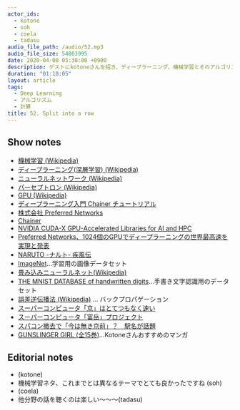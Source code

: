 ```yaml
---
actor_ids:
  - kotone
  - soh
  - coela
  - tadasu
audio_file_path: /audio/52.mp3
audio_file_size: 54803995
date: 2020-04-08 05:30:00 +0900
description: ゲストにkotoneさんを招き、ディープラーニング、機械学習とそのアルゴリズムや計算用マシンについて話しました。
duration: "01:18:05"
layout: article
tags:
  - Deep Learning
  - アルゴリズム
  - 計算
title: 52. Split into a row
---
```


## Show notes
- [機械学習 (Wikipedia)](https://ja.wikipedia.org/wiki/%E6%A9%9F%E6%A2%B0%E5%AD%A6%E7%BF%92)
- [ディープラーニング(深層学習) (Wikipedia)](https://ja.wikipedia.org/wiki/%E3%83%87%E3%82%A3%E3%83%BC%E3%83%97%E3%83%A9%E3%83%BC%E3%83%8B%E3%83%B3%E3%82%B0)
- [ニューラルネットワーク (Wikipedia)](https://ja.wikipedia.org/wiki/%E3%83%8B%E3%83%A5%E3%83%BC%E3%83%A9%E3%83%AB%E3%83%8D%E3%83%83%E3%83%88%E3%83%AF%E3%83%BC%E3%82%AF)
- [パーセプトロン (Wikipedia)](https://ja.wikipedia.org/wiki/%E3%83%91%E3%83%BC%E3%82%BB%E3%83%97%E3%83%88%E3%83%AD%E3%83%B3)
- [GPU (Wikipedia)](https://ja.wikipedia.org/wiki/Graphics_Processing_Unit)
- [ディープラーニング入門 Chainer チュートリアル](https://tutorials.chainer.org/ja/)
- [株式会社 Preferred Networks](https://preferred.jp/ja/)
- [Chainer](https://tutorials.chainer.org/ja/)
- [NVIDIA CUDA-X GPU-Accelerated Libraries for AI and HPC](https://developer.nvidia.com/gpu-accelerated-libraries)
- [Preferred Networks、1024個のGPUでディープラーニングの世界最高速を実現と発表](https://it.impressbm.co.jp/articles/-/15271)
- [NARUTO -ナルト- 疾風伝](https://www.tv-tokyo.co.jp/anime/naruto/index2.html)
- [ImageNet](http://www.image-net.org/)...学習用の画像データセット
- [畳み込みニューラルネット(Wikipedia)](https://ja.wikipedia.org/wiki/%E7%95%B3%E3%81%BF%E8%BE%BC%E3%81%BF%E3%83%8B%E3%83%A5%E3%83%BC%E3%83%A9%E3%83%AB%E3%83%8D%E3%83%83%E3%83%88%E3%83%AF%E3%83%BC%E3%82%AF)
- [THE MNIST DATABASE of handwritten digits](http://yann.lecun.com/exdb/mnist/)...手書き文字認識用のデータセット
- [誤差逆伝播法 (Wikipedia)](https://ja.wikipedia.org/wiki/%E3%83%90%E3%83%83%E3%82%AF%E3%83%97%E3%83%AD%E3%83%91%E3%82%B2%E3%83%BC%E3%82%B7%E3%83%A7%E3%83%B3) ... バックプロパゲーション
- [スーパーコンピュータ「京」はとてつもなく速い](https://www.fujitsu.com/jp/about/businesspolicy/tech/k/whatis/system/)
- [スーパーコンピュータ「富岳」プロジェクト](https://www.r-ccs.riken.jp/jp/post-k/project.html)
- [スパコン撤去で「今は無き京前」？　駅名が話題](https://www.kobe-np.co.jp/news/sougou/201902/0012064729.shtml)
- [GUNSLINGER GIRL (全15巻)](https://www.amazon.co.jp/dp/B00UGJV7XO/ref=dp-kindle-redirect?_encoding=UTF8&btkr=1)...Kotoneさんおすすめのマンガ

## Editorial notes
- (kotone)
- 機械学習ネタ、これまでとは異なるテーマでとても良かったですね (soh)
- (coela)
- 他分野の話を聴くのは楽しい〜〜〜(tadasu)

